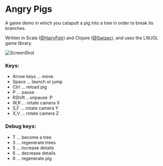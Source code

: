 Angry Pigs
==========

A game demo in which you catapult a pig into a tree in order to break its branches.

Written in Scala ([@HairyFotr](https://twitter.com/HairyFotr)) and Clojure ([@Swizec](https://twitter.com/Swizec)), and uses the LWJGL game library.


![ScreenShot](https://raw.github.com/HairyFotr/AngryPigs/master/doc/stare3.png)

### Keys:
*    Arrow keys ... move
*    Space ... launch or jump
*    Ctrl ... reload pig
*    P ... pause
*    RShift .. unpause :P
*    W,R ... rotate camera X
*    S,F ... rotate camera Y
*    X,V ... rotate camera Z

### Debug keys:
*    T ... become a tree
*    3 ... regenerate trees
*    5 ... increase details
*    6 ... decrease details
*    8 ... regenerate pig
